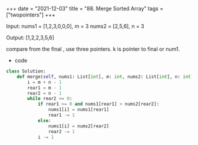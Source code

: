 
+++ 
date = "2021-12-03"
title = "88. Merge Sorted Array"
tags = ["twopointers"]
+++

Input:
nums1 = [1,2,3,0,0,0], m = 3
nums2 = [2,5,6],       n = 3

Output: [1,2,2,3,5,6]
 
compare from the final , use three pointers. k is pointer to final or num1.
- code
```py
class Solution:
    def merge(self, nums1: List[int], m: int, nums2: List[int], n: int) -> None:
        i = m + n - 1
        rear1 = m - 1
        rear2 = n - 1
        while rear2 >= 0:
            if rear1 >= 0 and nums1[rear1] > nums2[rear2]:
                nums1[i] = nums1[rear1]
                rear1 -= 1
            else:
                nums1[i] = nums2[rear2]
                rear2 -= 1
            i -= 1
```